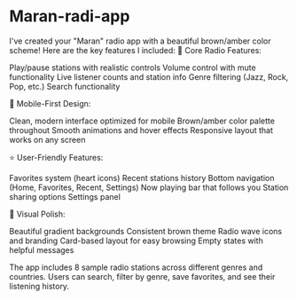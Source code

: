 # Maran-radi-app


I've created your "Maran" radio app with a beautiful brown/amber color scheme! Here are the key features I included:
🎵 Core Radio Features:

Play/pause stations with realistic controls
Volume control with mute functionality
Live listener counts and station info
Genre filtering (Jazz, Rock, Pop, etc.)
Search functionality

📱 Mobile-First Design:

Clean, modern interface optimized for mobile
Brown/amber color palette throughout
Smooth animations and hover effects
Responsive layout that works on any screen

⭐ User-Friendly Features:

Favorites system (heart icons)
Recent stations history
Bottom navigation (Home, Favorites, Recent, Settings)
Now playing bar that follows you
Station sharing options
Settings panel

🎨 Visual Polish:

Beautiful gradient backgrounds
Consistent brown theme
Radio wave icons and branding
Card-based layout for easy browsing
Empty states with helpful messages

The app includes 8 sample radio stations across different genres and countries. Users can search, filter by genre, save favorites, and see their listening history. 
